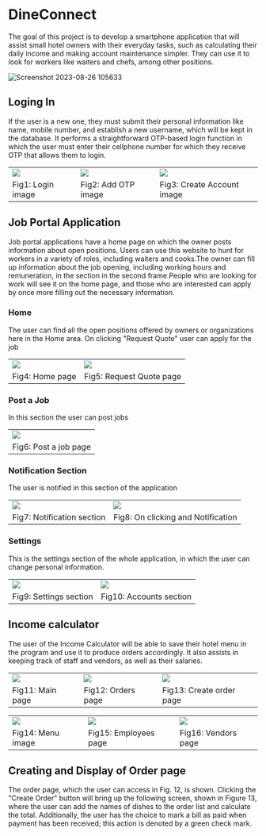 # DineConnect

The goal of this project is to develop a smartphone application that will assist small hotel owners with their everyday tasks, such as calculating their daily income and making account maintenance simpler. They can use it to look for workers like waiters and chefs, among other positions.

![Screenshot 2023-08-26 105633](https://github.com/TableByte/DineConnect/assets/96981272/3200d954-28bc-489f-a729-3c567b8135f4)


## Loging In

If the user is a new one, they must submit their personal information like name, mobile number, and establish a new username, which will be kept in the database. It performs a straightforward OTP-based login function in which the user must enter their cellphone number for which they receive OTP that allows them to login.

<table>
  <tr>
    <td>
      <img src="images/login1.png">
    </td>
    <td>
      <img src="images/otp.png">
    </td>
    <td>
      <img src="images/CreateAcc.png">
    </td>
  </tr>
  <tr>
    <td>
      Fig1: Login image
    </td>
    <td>
      Fig2: Add OTP image
    </td>
    <td>
      Fig3: Create Account image
    </td>
  </tr>
</table>


## Job Portal Application
Job portal applications have a home page on which the owner posts information about open positions. Users can use this website to hunt for workers in a variety of roles, including waiters and cooks.The owner can fill up information about the job opening, including working hours and remuneration, in the section in the second frame.People who are looking for work will see it on the home page, and those who are interested can apply by once more filling out the necessary information. 

### Home

The user can find all the open positions offered by owners or organizations here in the Home area. On clicking "Request Quote"  user can apply for the job

<table>
  <tr>
    <td>
      <img src="images/Home.png">
    </td>
    <td>
      <img src="images/Apply.png">
    </td>
  </tr>
  <tr>
    <td>
      Fig4: Home page
    </td>
    <td>
      Fig5: Request Quote page
    </td>
  </tr>
</table>

### Post a Job

In this section the user can post jobs 

<table>
  <tr>
    <td>
      <img src="images/Post.png">
    </td>
  </tr>
  <tr>
    <td>
      Fig6: Post a job page
    </td>
  </tr>
</table>

### Notification Section

The user is notified in this section of the application

<table>
  <tr>
    <td>
      <img src="images/Notification.png">
    </td>
    <td>
      <img src="images/Notification2.png">
    </td>
  </tr>
  <tr>
    <td>
      Fig7: Notification section
    </td>
    <td>
      Fig8: On clicking and Notification
    </td>
  </tr>
</table>

### Settings

This is the settings section of the whole application, in which the user can change personal information.

<table>
  <tr>
    <td>
      <img src="images/Settings.png">
    </td>
    <td>
      <img src="images/Accounts.png">
    </td>
  </tr>
  <tr>
    <td>
      Fig9: Settings section
    </td>
    <td>
      Fig10: Accounts section
    </td>
  </tr>
</table>

## Income calculator

The user of the Income Calculator will be able to save their hotel menu in the program and use it to produce orders accordingly. It also assists in keeping track of staff and vendors, as well as their salaries.

<table>
  <tr>
    <td>
      <img src="images/Calculator.png">
    </td>
    <td>
      <img src="images/Orders.png">
    </td>
    <td>
      <img src="images/CreateOrder.png">
    </td>
  </tr>
  <tr>
    <td>
      Fig11: Main page
    </td>
    <td>
      Fig12: Orders page
    </td>
    <td>
      Fig13: Create order page
    </td>
  </tr>
</table>

<table>
  <tr>
    <td>
      <img src="images/Menu.png">
    </td>
    <td>
      <img src="images/Employees.png">
    </td>
    <td>
      <img src="images/Vendors.png">
    </td>
  </tr>
  <tr>
    <td>
      Fig14: Menu image
    </td>
    <td>
      Fig15: Employees page
    </td>
    <td>
      Fig16: Vendors page
    </td>
  </tr>
</table>

## Creating and Display of Order page 

The order page, which the user can access in Fig. 12, is shown. Clicking the "Create Order" button will bring up the following screen, shown in Figure 13, where the user can add the names of dishes to the order list and calculate the total. Additionally, the user has the choice to mark a bill as paid when payment has been received; this action is denoted by a green check mark.
